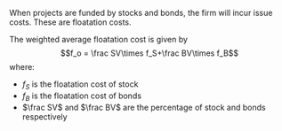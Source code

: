 When projects are funded by stocks and bonds, the firm will incur issue costs. These are floatation costs. 

The weighted average floatation cost is given by $$f_o = \frac SV\times f_S+\frac BV\times f_B$$where:
- $f_S$ is the floatation cost of stock
- $f_B$ is the floatation cost of bonds
- $\frac SV$ and $\frac BV$ are the percentage of stock and bonds respectively